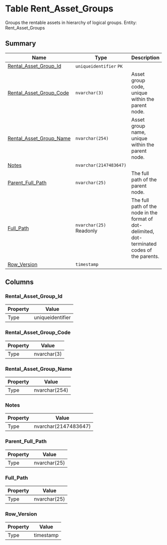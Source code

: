 # Table Rent_Asset_Groups

Groups the rentable assets in hierarchy of logical groups. Entity: Rent_Asset_Groups

## Summary

| Name | Type | Description |
| - | - | --- |
|[Rental_Asset_Group_Id](#rental_asset_group_id)|`uniqueidentifier` `PK`||
|[Rental_Asset_Group_Code](#rental_asset_group_code)|`nvarchar(3)` |Asset group code, unique within the parent node.|
|[Rental_Asset_Group_Name](#rental_asset_group_name)|`nvarchar(254)` |Asset group name, unique within the parent node.|
|[Notes](#notes)|`nvarchar(2147483647)` ||
|[Parent_Full_Path](#parent_full_path)|`nvarchar(25)` |The full path of the parent node.|
|[Full_Path](#full_path)|`nvarchar(25)` Readonly|The full path of the node in the format of dot-delimited, dot-terminated codes of the parents.|
|[Row_Version](#row_version)|`timestamp` ||

## Columns

### Rental_Asset_Group_Id

| Property | Value |
| - | - |
|Type|uniqueidentifier|

### Rental_Asset_Group_Code

| Property | Value |
| - | - |
|Type|nvarchar(3)|

### Rental_Asset_Group_Name

| Property | Value |
| - | - |
|Type|nvarchar(254)|

### Notes

| Property | Value |
| - | - |
|Type|nvarchar(2147483647)|

### Parent_Full_Path

| Property | Value |
| - | - |
|Type|nvarchar(25)|

### Full_Path

| Property | Value |
| - | - |
|Type|nvarchar(25)|

### Row_Version

| Property | Value |
| - | - |
|Type|timestamp|


